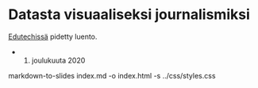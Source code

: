 # Datasta visuaaliseksi journalismiksi

[Edutechissä](http://www.tut.fi/fi/yrityksille/osaamisen-kehittaminen/taydennyskoulutus/index.htm) pidetty luento.

* 1. joulukuuta 2020

markdown-to-slides index.md -o index.html -s ../css/styles.css
